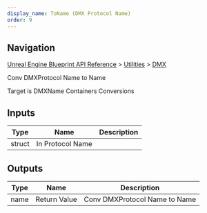 ```yaml
---
display_name: ToName (DMX Protocol Name)
order: 9
---
```

## Navigation

[Unreal Engine Blueprint API Reference](https://dev.epicgames.com/documentation/en-us/unreal-engine/BlueprintAPI) > [Utilities](https://dev.epicgames.com/documentation/en-us/unreal-engine/BlueprintAPI/Utilities) > [DMX](https://dev.epicgames.com/documentation/en-us/unreal-engine/BlueprintAPI/Utilities/DMX)

Conv DMXProtocol Name to Name

Target is DMXName Containers Conversions

## Inputs

| Type | Name | Description |
| --- | --- | --- |
| struct | In Protocol Name |  |

## Outputs

| Type | Name | Description |
| --- | --- | --- |
| name | Return Value | Conv DMXProtocol Name to Name |
